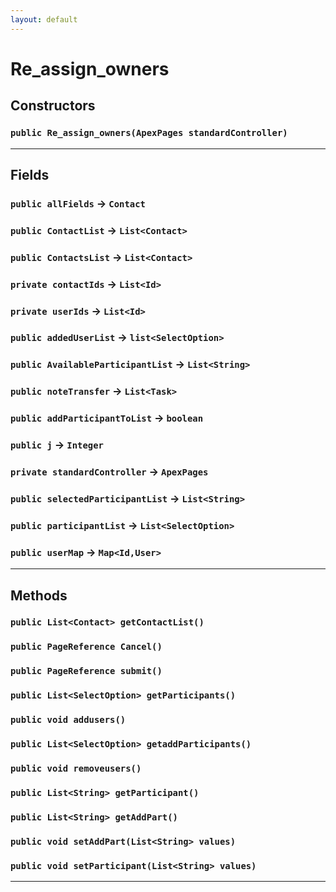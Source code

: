 ```yaml
---
layout: default
---
```

# Re_assign_owners
## Constructors
### `public Re_assign_owners(ApexPages standardController)`
---
## Fields

### `public allFields` → `Contact`


### `public ContactList` → `List<Contact>`


### `public ContactsList` → `List<Contact>`


### `private contactIds` → `List<Id>`


### `private userIds` → `List<Id>`


### `public addedUserList` → `list<SelectOption>`


### `public AvailableParticipantList` → `List<String>`


### `public noteTransfer` → `List<Task>`


### `public addParticipantToList` → `boolean`


### `public j` → `Integer`


### `private standardController` → `ApexPages`


### `public selectedParticipantList` → `List<String>`


### `public participantList` → `List<SelectOption>`


### `public userMap` → `Map<Id,User>`


---
## Methods
### `public List<Contact> getContactList()`
### `public PageReference Cancel()`
### `public PageReference submit()`
### `public List<SelectOption> getParticipants()`
### `public void addusers()`
### `public List<SelectOption> getaddParticipants()`
### `public void removeusers()`
### `public List<String> getParticipant()`
### `public List<String> getAddPart()`
### `public void setAddPart(List<String> values)`
### `public void setParticipant(List<String> values)`
---
